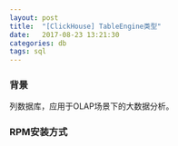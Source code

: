 ```yaml
---
layout: post
title:  "[ClickHouse] TableEngine类型"
date:   2017-08-23 13:21:30
categories: db
tags: sql
---
```


### 背景
列数据库，应用于OLAP场景下的大数据分析。

### RPM安装方式

